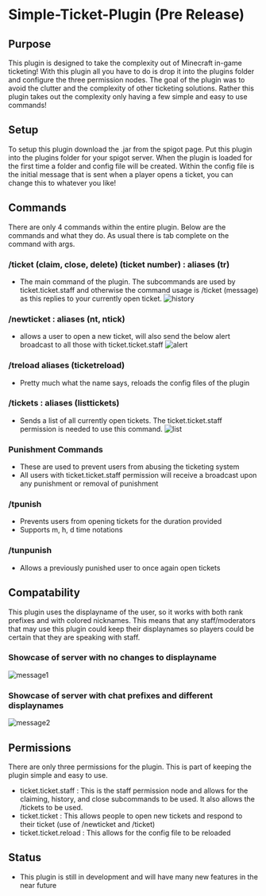 # Simple-Ticket-Plugin (Pre Release)

## Purpose
This plugin is designed to take the complexity out of Minecraft in-game ticketing! With this plugin all you have to do is drop it into the plugins folder and configure the three permission nodes. The goal of the plugin was to avoid the clutter and the complexity of other ticketing solutions. Rather this plugin takes out the complexity only having a few simple and easy to use commands!

## Setup
To setup this plugin download the .jar from the spigot page. Put this plugin into the plugins folder for your spigot server. When the plugin is loaded for the first time a folder and config file will be created. Within the config file is the initial message that is sent when a player opens a ticket, you can change this to whatever you like!

## Commands
There are only 4 commands within the entire plugin. Below are the commands and what they do. As usual there is tab complete on the command with args. 

### /ticket (claim, close, delete) (ticket number) : aliases (tr)
- The main command of the plugin. The subcommands are used by ticket.ticket.staff and otherwise the command usage is /ticket (message) as this replies to your currently open ticket.
![history](https://user-images.githubusercontent.com/74644043/120880229-ffa98c80-c596-11eb-9090-e93f9c8682fd.png)

### /newticket : aliases (nt, ntick)
- allows a user to open a new ticket, will also send the below alert broadcast to all those with ticket.ticket.staff
![alert](https://user-images.githubusercontent.com/74644043/120880238-118b2f80-c597-11eb-9793-c18a4abc7729.png)


### /treload aliases (ticketreload)
- Pretty much what the name says, reloads the config files of the plugin

### /tickets : aliases (listtickets)
- Sends a list of all currently open tickets. The ticket.ticket.staff permission is needed to use this command.
![list](https://user-images.githubusercontent.com/74644043/120880249-2a93e080-c597-11eb-9c9e-1cab44c4214e.png)

### Punishment Commands
- These are used to prevent users from abusing the ticketing system
- All users with ticket.ticket.staff permission will receive a broadcast upon any punishment or removal of punishment

### /tpunish <user> <duration>
- Prevents users from opening tickets for the duration provided 
- Supports m, h, d time notations 
  
### /tunpunish <user>
- Allows a previously punished user to once again open tickets 


## Compatability
This plugin uses the displayname of the user, so it works with both rank prefixes and with colored nicknames. This means that any staff/moderators that may use this plugin could keep their displaynames so players could be certain that they are speaking with staff.

### Showcase of server with no changes to displayname
![message1](https://user-images.githubusercontent.com/74644043/120880252-3089c180-c597-11eb-9a24-154eb0d56dd5.png)

### Showcase of server with chat prefixes and different displaynames
![message2](https://user-images.githubusercontent.com/74644043/120880255-3a132980-c597-11eb-962d-facdcb0fbfd2.png)


## Permissions
There are only three permissions for the plugin. This is part of keeping the plugin simple and easy to use. 
- ticket.ticket.staff : This is the staff permission node and allows for the claiming, history, and close subcommands to be used. It also allows the /tickets to be used.
- ticket.ticket : This allows people to open new tickets and respond to their ticket (use of /newticket and /ticket) 
- ticket.ticket.reload : This allows for the config file to be reloaded

## Status
- This plugin is still in development and will have many new features in the near future

